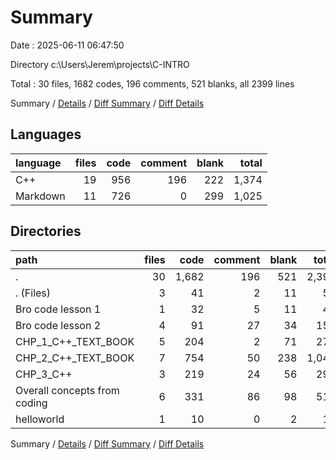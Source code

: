 # Summary

Date : 2025-06-11 06:47:50

Directory c:\\Users\\Jerem\\projects\\C-INTRO

Total : 30 files,  1682 codes, 196 comments, 521 blanks, all 2399 lines

Summary / [Details](details.md) / [Diff Summary](diff.md) / [Diff Details](diff-details.md)

## Languages
| language | files | code | comment | blank | total |
| :--- | ---: | ---: | ---: | ---: | ---: |
| C++ | 19 | 956 | 196 | 222 | 1,374 |
| Markdown | 11 | 726 | 0 | 299 | 1,025 |

## Directories
| path | files | code | comment | blank | total |
| :--- | ---: | ---: | ---: | ---: | ---: |
| . | 30 | 1,682 | 196 | 521 | 2,399 |
| . (Files) | 3 | 41 | 2 | 11 | 54 |
| Bro code lesson 1 | 1 | 32 | 5 | 11 | 48 |
| Bro code lesson 2 | 4 | 91 | 27 | 34 | 152 |
| CHP_1_C++_TEXT_BOOK | 5 | 204 | 2 | 71 | 277 |
| CHP_2_C++_TEXT_BOOK | 7 | 754 | 50 | 238 | 1,042 |
| CHP_3_C++ | 3 | 219 | 24 | 56 | 299 |
| Overall concepts from coding | 6 | 331 | 86 | 98 | 515 |
| helloworld | 1 | 10 | 0 | 2 | 12 |

Summary / [Details](details.md) / [Diff Summary](diff.md) / [Diff Details](diff-details.md)